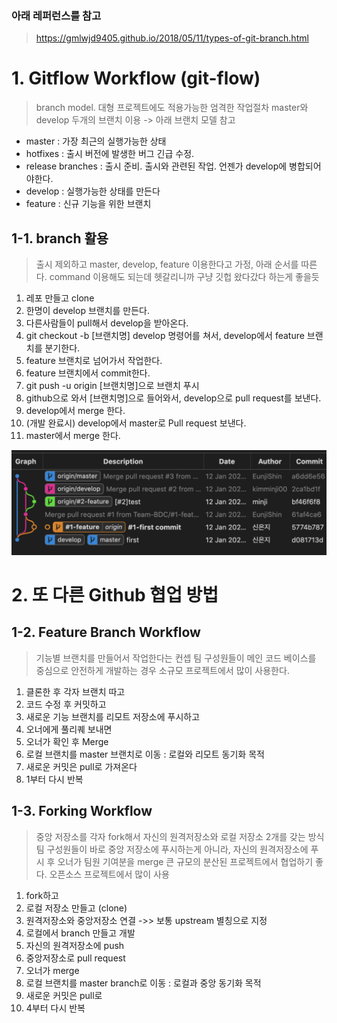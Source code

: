 ### 아래 레퍼런스를 참고

> https://gmlwjd9405.github.io/2018/05/11/types-of-git-branch.html

# 1. Gitflow Workflow (git-flow)

> branch model.
> 대형 프로젝트에도 적용가능한 엄격한 작업절차
> master와 develop 두개의 브랜치 이용 -> 아래 브랜치 모델 참고

- master : 가장 최근의 실행가능한 상태
- hotfixes : 출시 버전에 발생한 버그 긴급 수정.
- release branches : 출시 준비. 출시와 관련된 작업. 언젠가 develop에 병합되어야한다.
- develop : 실행가능한 상태를 만든다
- feature : 신규 기능을 위한 브랜치

## 1-1. branch 활용

> 출시 제외하고 master, develop, feature 이용한다고 가정, 아래 순서를 따른다.
> command 이용해도 되는데 헷갈리니까 구냥 깃헙 왔다갔다 하는게 좋을듯

1. 레포 만들고 clone
2. 한명이 develop 브랜치를 만든다.
3. 다른사람들이 pull해서 develop을 받아온다.
4. git checkout -b [브랜치명] develop 명령어를 쳐서, develop에서 feature 브랜치를 분기한다.
5. feature 브랜치로 넘어가서 작업한다.
6. feature 브랜치에서 commit한다.
7. git push -u origin [브랜치명]으로 브랜치 푸시
8. github으로 와서 [브랜치명]으로 들어와서, develop으로 pull request를 보낸다.
9. develop에서 merge 한다.
10. (개발 완료시) develop에서 master로 Pull request 보낸다.
11. master에서 merge 한다.

<img src="./branch.png" alt="">

# 2. 또 다른 Github 협업 방법

## 1-2. Feature Branch Workflow

> 기능별 브랜치를 만들어서 작업한다는 컨셉
> 팀 구성원들이 메인 코드 베이스를 중심으로 안전하게 개발하는 경우
> 소규모 프로젝트에서 많이 사용한다.

1. 클론한 후 각자 브랜치 따고
2. 코드 수정 후 커밋하고
3. 새로운 기능 브랜치를 리모트 저장소에 푸시하고
4. 오너에게 풀리퀘 보내면
5. 오너가 확인 후 Merge
6. 로컬 브랜치를 master 브랜치로 이동 : 로컬와 리모트 동기화 목적
7. 새로운 커밋은 pull로 가져온다
8. 1부터 다시 반복

## 1-3. Forking Workflow

> 중앙 저장소를 각자 fork해서 자신의 원격저장소와 로컬 저장소 2개를 갖는 방식
> 팀 구성원들이 바로 중앙 저장소에 푸시하는게 아니라, 자신의 원격저장소에 푸시 후 오너가 팀원 기여분을 merge
> 큰 규모의 분산된 프로젝트에서 협업하기 좋다.
> 오픈소스 프로젝트에서 많이 사용

1. fork하고
2. 로컬 저장소 만들고 (clone)
3. 원격저장소와 중앙저장소 연결 ->> 보통 upstream 별칭으로 지정
4. 로컬에서 branch 만들고 개발
5. 자신의 원격저장소에 push
6. 중앙저장소로 pull request
7. 오너가 merge
8. 로컬 브랜치를 master branch로 이동 : 로컬과 중앙 동기화 목적
9. 새로운 커밋은 pull로
10. 4부터 다시 반복
